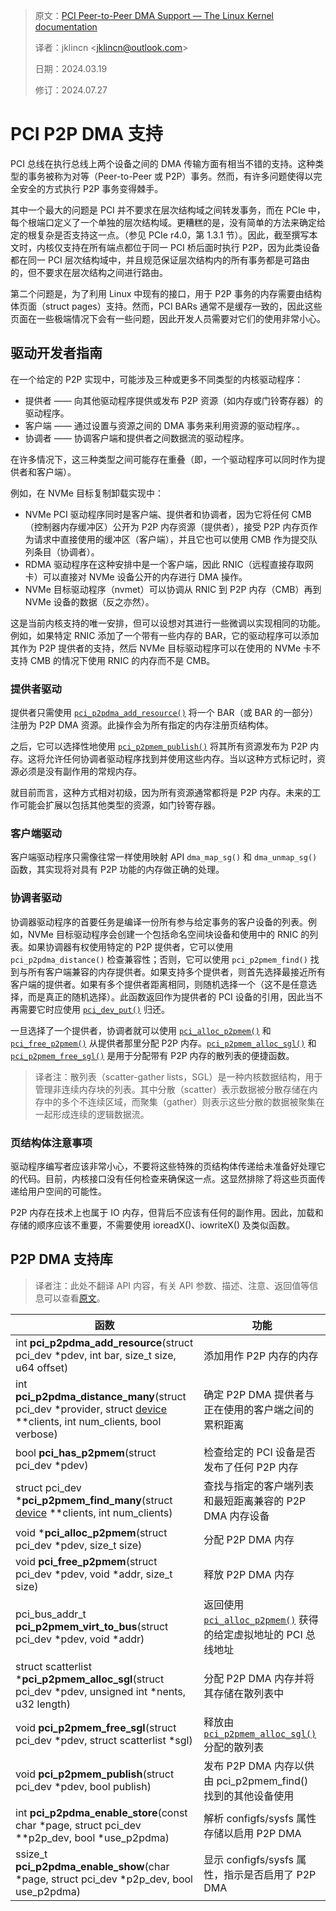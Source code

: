 > 原文：[PCI Peer-to-Peer DMA Support — The Linux Kernel documentation](https://docs.kernel.org/driver-api/pci/p2pdma.html)
>
> 译者：jklincn \<jklincn@outlook.com\>
>
> 日期：2024.03.19
>
> 修订：2024.07.27

# PCI P2P DMA 支持

PCI 总线在执行总线上两个设备之间的 DMA 传输方面有相当不错的支持。这种类型的事务被称为对等（Peer-to-Peer 或 P2P）事务。然而，有许多问题使得以完全安全的方式执行 P2P 事务变得棘手。

其中一个最大的问题是 PCI 并不要求在层次结构域之间转发事务，而在 PCIe 中，每个根端口定义了一个单独的层次结构域。更糟糕的是，没有简单的方法来确定给定的根复杂是否支持这一点。（参见 PCIe r4.0，第 1.3.1 节）。因此，截至撰写本文时，内核仅支持在所有端点都位于同一 PCI 桥后面时执行 P2P，因为此类设备都在同一 PCI 层次结构域中，并且规范保证层次结构内的所有事务都是可路由的，但不要求在层次结构之间进行路由。

第二个问题是，为了利用 Linux 中现有的接口，用于 P2P 事务的内存需要由结构体页面（struct pages）支持。然而，PCI BARs 通常不是缓存一致的，因此这些页面在一些极端情况下会有一些问题，因此开发人员需要对它们的使用非常小心。

## 驱动开发者指南

在一个给定的 P2P 实现中，可能涉及三种或更多不同类型的内核驱动程序：

- 提供者 —— 向其他驱动程序提供或发布 P2P 资源（如内存或门铃寄存器）的驱动程序。
- 客户端 —— 通过设置与资源之间的 DMA 事务来利用资源的驱动程序。。
- 协调者 —— 协调客户端和提供者之间数据流的驱动程序。

在许多情况下，这三种类型之间可能存在重叠（即，一个驱动程序可以同时作为提供者和客户端）。

例如，在 NVMe 目标复制卸载实现中：

- NVMe PCI 驱动程序同时是客户端、提供者和协调者，因为它将任何 CMB（控制器内存缓冲区）公开为 P2P 内存资源（提供者），接受 P2P 内存页作为请求中直接使用的缓冲区（客户端），并且它也可以使用 CMB 作为提交队列条目（协调者）。
- RDMA 驱动程序在这种安排中是一个客户端，因此 RNIC（远程直接存取网卡）可以直接对 NVMe 设备公开的内存进行 DMA 操作。
- NVMe 目标驱动程序（nvmet）可以协调从 RNIC 到 P2P 内存（CMB）再到 NVMe 设备的数据（反之亦然）。

这是当前内核支持的唯一安排，但可以设想对其进行一些微调以实现相同的功能。例如，如果特定 RNIC 添加了一个带有一些内存的 BAR，它的驱动程序可以添加其作为 P2P 提供者的支持，然后 NVMe 目标驱动程序可以在使用的 NVMe 卡不支持 CMB 的情况下使用 RNIC 的内存而不是 CMB。

### 提供者驱动

提供者只需使用 [`pci_p2pdma_add_resource()`](https://docs.kernel.org/driver-api/pci/p2pdma.html#c.pci_p2pdma_add_resource) 将一个 BAR（或 BAR 的一部分）注册为 P2P DMA 资源。此操作会为所有指定的内存注册页结构体。

之后，它可以选择性地使用 [`pci_p2pmem_publish()`](https://docs.kernel.org/driver-api/pci/p2pdma.html#c.pci_p2pmem_publish) 将其所有资源发布为 P2P 内存。这将允许任何协调者驱动程序找到并使用这些内存。当以这种方式标记时，资源必须是没有副作用的常规内存。

就目前而言，这种方式相对初级，因为所有资源通常都将是 P2P 内存。未来的工作可能会扩展以包括其他类型的资源，如门铃寄存器。

### 客户端驱动

客户端驱动程序只需像往常一样使用映射 API `dma_map_sg()` 和 `dma_unmap_sg()` 函数，其实现将对具有 P2P 功能的内存做正确的处理。

### 协调者驱动

协调器驱动程序的首要任务是编译一份所有参与给定事务的客户设备的列表。例如，NVMe 目标驱动程序会创建一个包括命名空间块设备和使用中的 RNIC 的列表。如果协调器有权使用特定的 P2P 提供者，它可以使用 `pci_p2pdma_distance()` 检查兼容性；否则，它可以使用 `pci_p2pmem_find()` 找到与所有客户端兼容的内存提供者。如果支持多个提供者，则首先选择最接近所有客户端的提供者。如果有多个提供者距离相同，则随机选择一个（这不是任意选择，而是真正的随机选择）。此函数返回作为提供者的 PCI 设备的引用，因此当不再需要它时应使用 [`pci_dev_put()`](https://docs.kernel.org/driver-api/pci/pci.html#c.pci_dev_put) 归还。

一旦选择了一个提供者，协调者就可以使用 [`pci_alloc_p2pmem()`](https://docs.kernel.org/driver-api/pci/p2pdma.html#c.pci_alloc_p2pmem)  和 [`pci_free_p2pmem()`](https://docs.kernel.org/driver-api/pci/p2pdma.html#c.pci_free_p2pmem) 从提供者那里分配 P2P 内存。[`pci_p2pmem_alloc_sgl()`](https://docs.kernel.org/driver-api/pci/p2pdma.html#c.pci_p2pmem_alloc_sgl) 和 [`pci_p2pmem_free_sgl()`](https://docs.kernel.org/driver-api/pci/p2pdma.html#c.pci_p2pmem_free_sgl) 是用于分配带有 P2P 内存的散列表的便捷函数。

> 译者注：散列表（scatter-gather lists，SGL）是一种内核数据结构，用于管理非连续内存块的列表。其中分散（scatter）表示数据被分散存储在内存中的多个不连续区域，而聚集（gather）则表示这些分散的数据被聚集在一起形成连续的逻辑数据流。

### 页结构体注意事项

驱动程序编写者应该非常小心，不要将这些特殊的页结构体传递给未准备好处理它的代码。目前，内核接口没有任何检查来确保这一点。这显然排除了将这些页面传递给用户空间的可能性。

P2P 内存在技术上也属于 IO 内存，但背后不应该有任何的副作用。因此，加载和存储的顺序应该不重要，不需要使用 ioreadX()、iowriteX() 及类似函数。

## P2P DMA 支持库

> 译者注：此处不翻译 API 内容，有关 API 参数、描述、注意、返回值等信息可以查看[原文](https://docs.kernel.org/driver-api/pci/p2pdma.html#p2p-dma-support-library)。

| 函数                                                         | 功能                                                         |
| ------------------------------------------------------------ | ------------------------------------------------------------ |
| int **pci_p2pdma_add_resource**(struct pci_dev *pdev, int bar, size_t size, u64 offset) | 添加用作 P2P 内存的内存                                      |
| int **pci_p2pdma_distance_many**(struct pci_dev *provider, struct [device](https://docs.kernel.org/driver-api/infrastructure.html#c.device) **clients, int num_clients, bool verbose) | 确定 P2P DMA 提供者与正在使用的客户端之间的累积距离          |
| bool **pci_has_p2pmem**(struct pci_dev *pdev)                | 检查给定的 PCI 设备是否发布了任何 P2P 内存                   |
| struct pci_dev ***pci_p2pmem_find_many**(struct [device](https://docs.kernel.org/driver-api/infrastructure.html#c.device) **clients, int num_clients) | 查找与指定的客户端列表和最短距离兼容的 P2P DMA 内存设备      |
| void ***pci_alloc_p2pmem**(struct pci_dev *pdev, size_t size) | 分配 P2P DMA 内存                                            |
| void **pci_free_p2pmem**(struct pci_dev *pdev, void *addr, size_t size) | 释放 P2P DMA 内存                                            |
| pci_bus_addr_t **pci_p2pmem_virt_to_bus**(struct pci_dev *pdev, void *addr) | 返回使用 [`pci_alloc_p2pmem()`](https://docs.kernel.org/driver-api/pci/p2pdma.html#c.pci_alloc_p2pmem) 获得的给定虚拟地址的 PCI 总线地址 |
| struct scatterlist ***pci_p2pmem_alloc_sgl**(struct pci_dev *pdev, unsigned int *nents, u32 length) | 分配 P2P DMA 内存并将其存储在散列表中                        |
| void **pci_p2pmem_free_sgl**(struct pci_dev *pdev, struct scatterlist *sgl) | 释放由 [`pci_p2pmem_alloc_sgl()`](https://docs.kernel.org/driver-api/pci/p2pdma.html#c.pci_p2pmem_alloc_sgl) 分配的散列表 |
| void **pci_p2pmem_publish**(struct pci_dev *pdev, bool publish) | 发布 P2P DMA 内存以供由 pci_p2pmem_find() 找到的其他设备使用 |
| int **pci_p2pdma_enable_store**(const char *page, struct pci_dev **p2p_dev, bool *use_p2pdma) | 解析 configfs/sysfs 属性存储以启用 P2P DMA                   |
| ssize_t **pci_p2pdma_enable_show**(char *page, struct pci_dev *p2p_dev, bool use_p2pdma) | 显示 configfs/sysfs 属性，指示是否启用了 P2P DMA             |
